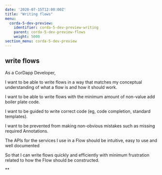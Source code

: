 ```yaml
---
date: '2020-07-15T12:00:00Z'
title: "Writing flows"
menu:
  corda-5-dev-preview:
    identifier: corda-5-dev-preview-writing
    parent: corda-5-dev-preview-flows
    weight: 5000
section_menu: corda-5-dev-preview
---
```


## write flows

As a CorDapp Developer,

I want to be able to write flows in a way that matches my conceptual understanding of what a flow is and how it should work.

I want to be able to write flows with the minimum amount of non-value add boiler plate code.

I want to be guided to write correct code (eg, code completion, standard templates).

I want to be prevented from making non-obvious mistakes such as missing required Annotations.

The APIs for the services I use in a Flow should be intuitive, easy to use and well documented

So that I can write flows quickly and efficiently with minimum frustration related to how the Flow should be constructed.  

**
